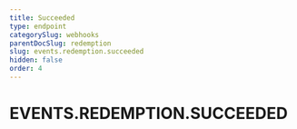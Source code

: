 ```yaml
---
title: Succeeded
type: endpoint
categorySlug: webhooks
parentDocSlug: redemption
slug: events.redemption.succeeded
hidden: false
order: 4
---
```

# EVENTS.REDEMPTION.SUCCEEDED
